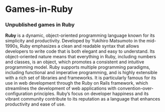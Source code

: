 # Games-in-Ruby
### Unpublished games in Ruby
**Ruby** is a dynamic, object-oriented programming language known for its simplicity and productivity. Developed by Yukihiro Matsumoto in the mid-1990s, Ruby emphasizes a clean and readable syntax that allows developers to write code that is both elegant and easy to understand. Its object-oriented nature means that everything in Ruby, including numbers and classes, is an object, which promotes a consistent and intuitive programming model. Ruby supports multiple programming paradigms, including functional and imperative programming, and is highly extensible with a rich set of libraries and frameworks. It is particularly famous for its use in web development through the Ruby on Rails framework, which streamlines the development of web applications with convention-over-configuration principles. Ruby’s focus on developer happiness and its vibrant community contribute to its reputation as a language that enhances productivity and ease of use.
